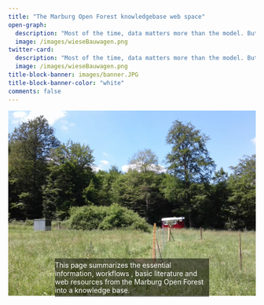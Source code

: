 ```yaml
---
title: "The Marburg Open Forest knowledgebase web space"
open-graph:
  description: "Most of the time, data matters more than the model. But what is reality without model?"
  image: /images/wieseBauwagen.png
twitter-card:
  description: "Most of the time, data matters more than the model. But what is reality without model?"
  image: /images/wieseBauwagen.png
title-block-banner: images/banner.JPG
title-block-banner-color: "white"
comments: false
---
```


<style>
.container {
background-size: cover;
background-repeat: no-repeat;
  position: relative;
  text-align: left;
  color: white;
}
.bottom-left {
  color: white;
  position: absolute;
  bottom: 1px;
  left: 95px;
  padding-top: 5px;
  right: 95px;
  padding-bottom: 5px;
  background: rgba(0,0,0,0.5);
}

</style>


<div class="container">
 
  <img src="/images/wieseBauwagen.png" alt="Snow" style="height:80%;">
  <div class="bottom-left">This page summarizes the essential information, workflows , basic literature and web resources from the Marburg Open Forest  into a knowledge base.</div>
</div>

